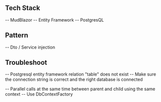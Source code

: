 Tech Stack
--------------------------
-- MudBlazor
-- Entity Framework
-- PostgresQL


Pattern
--------------------------
-- Dto / Service injection


Troubleshoot
--------------------------
-- Postgresql entity framework relation "table" does not exist
    -- Make sure the connection string is correct and the right database is connected

-- Parallel calls at the same time between parent and child using the same context
    -- Use DbContextFactory